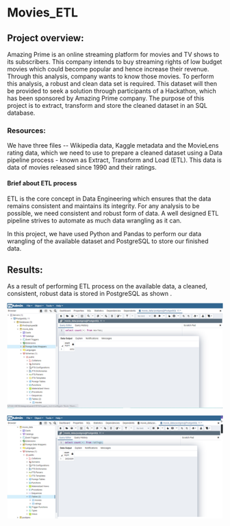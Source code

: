 # Movies_ETL
## **Project overview:**
Amazing Prime is an online streaming platform for movies and TV shows to its subscribers. This company intends to buy streaming rights of low budget movies which could become popular and hence increase their revenue. Through this analysis, company wants to know those movies. To perform this analysis, a robust and clean data set is required. This dataset will then be provided to seek a solution through participants of a Hackathon, which has been sponsored by Amazing Prime company. 
The purpose of this project is to extract, transform and store the cleaned dataset in an SQL database.
### **Resources:**
We have three files -- Wikipedia data, Kaggle metadata and the MovieLens rating data, which we need to use to prepare a cleaned dataset using a Data pipeline process - known as Extract, Transform and Load (ETL). This data is data of movies released since 1990 and their ratings.

#### **Brief about ETL process**
ETL is the core concept in Data Engineering which ensures that the data remains consistent and maintains its integrity. For any analysis to be possible, we need consistent and robust form of data. A well designed ETL pipeline strives to automate as much data wrangling as it can.

In this project, we have used Python and Pandas to perform our data wrangling of the available dataset and PostgreSQL to store our finished data.

## **Results:**
As a result of performing ETL process on the available data, a cleaned, consistent, robust data is stored in PostgreSQL as shown .

![](https://github.com/kirtibhandari/Movies_ETL/blob/main/Resources/result_movies_query.png)

![](https://github.com/kirtibhandari/Movies_ETL/blob/main/Resources/result_ratings_query.png)


